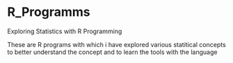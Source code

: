 # R_Programms
Exploring Statistics with R Programming

These are R programs with which i have explored various statitical concepts to better understand the concept and to learn the tools with the language 

